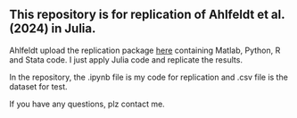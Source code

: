 ## This repository is for replication of Ahlfeldt et al. (2024) in Julia.

Ahlfeldt upload the replication package [here](https://github.com/Ahlfeldt/ABRSQOL-toolkit) containing Matlab, Python, R and Stata code. I just apply Julia code and replicate the results.

In the repository, the .ipynb file is my code for replication and .csv file is the dataset for test.

If you have any questions, plz contact me.
